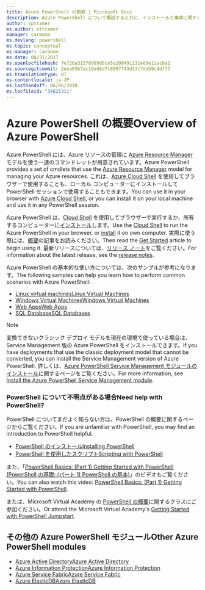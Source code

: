 ```yaml
---
title: Azure PowerShell の概要 | Microsoft Docs
description: Azure PowerShell について概説すると共に、インストールと構成に関するページへのリンクを紹介します。
author: sptramer
ms.author: sttramer
manager: carmonm
ms.devlang: powershell
ms.topic: conceptual
ms.manager: carmonm
ms.date: 08/31/2017
ms.openlocfilehash: 7e728a31578989d8ce5e200491111ed9e11acba1
ms.sourcegitcommit: 2eea03b7ac19ad6d7c8097743d33c7ddb9c4df77
ms.translationtype: HT
ms.contentlocale: ja-JP
ms.lasthandoff: 06/06/2018
ms.locfileid: "34821311"
---
```

# <a name="overview-of-azure-powershell"></a><span data-ttu-id="ba40f-103">Azure PowerShell の概要</span><span class="sxs-lookup"><span data-stu-id="ba40f-103">Overview of Azure PowerShell</span></span>

<span data-ttu-id="ba40f-104">Azure PowerShell には、Azure リソースの管理に [Azure Resource Manager](/azure/azure-resource-manager/resource-group-overview) モデルを使う一連のコマンドレットが用意されています。</span><span class="sxs-lookup"><span data-stu-id="ba40f-104">Azure PowerShell provides a set of cmdlets that use the [Azure Resource Manager](/azure/azure-resource-manager/resource-group-overview) model for managing your Azure resources.</span></span> <span data-ttu-id="ba40f-105">これは、[Azure Cloud Shell](/azure/cloud-shell/overview) を使用してブラウザーで使用することも、ローカル コンピューターにインストールして PowerShell セッションで使用することもできます。</span><span class="sxs-lookup"><span data-stu-id="ba40f-105">You can use it in your browser with [Azure Cloud Shell](/azure/cloud-shell/overview), or you can install it on your local machine and use it in any PowerShell session.</span></span>

<span data-ttu-id="ba40f-106">Azure PowerShell は、[Cloud Shell](/azure/cloud-shell/overview) を使用してブラウザーで実行するか、所有するコンピューターに[インストール](install-azurerm-ps.md)します。</span><span class="sxs-lookup"><span data-stu-id="ba40f-106">Use the [Cloud Shell](/azure/cloud-shell/overview) to run the Azure PowerShell in your browser, or [install](install-azurerm-ps.md) it on own computer.</span></span> <span data-ttu-id="ba40f-107">実際に使う際には、[概要](get-started-azureps.md)の記事をお読みください。</span><span class="sxs-lookup"><span data-stu-id="ba40f-107">Then read the [Get Started](get-started-azureps.md) article to begin using it.</span></span> <span data-ttu-id="ba40f-108">最新リリースについては、[リリース ノート](release-notes-azureps.md)をご覧ください。</span><span class="sxs-lookup"><span data-stu-id="ba40f-108">For information about the latest release, see the [release notes](release-notes-azureps.md).</span></span>

<span data-ttu-id="ba40f-109">Azure PowerShell の基本的な使い方については、次のサンプルが参考になります。</span><span class="sxs-lookup"><span data-stu-id="ba40f-109">The following samples can help you learn how to perform common scenarios with Azure PowerShell:</span></span>

* [<span data-ttu-id="ba40f-110">Linux virtual machines</span><span class="sxs-lookup"><span data-stu-id="ba40f-110">Linux Virtual Machines</span></span>](/azure/virtual-machines/virtual-machines-linux-powershell-samples?toc=/powershell/azure/toc.json)
* [<span data-ttu-id="ba40f-111">Windows Virtual Machines</span><span class="sxs-lookup"><span data-stu-id="ba40f-111">Windows Virtual Machines</span></span>](/azure/virtual-machines/virtual-machines-windows-powershell-samples?toc=/powershell/azure/toc.json)
* [<span data-ttu-id="ba40f-112">Web Apps</span><span class="sxs-lookup"><span data-stu-id="ba40f-112">Web Apps</span></span>](/azure/app-service-web/app-service-powershell-samples?toc=/powershell/azure/toc.json)
* [<span data-ttu-id="ba40f-113">SQL Database</span><span class="sxs-lookup"><span data-stu-id="ba40f-113">SQL Databases</span></span>](/azure/sql-database/sql-database-powershell-samples?toc=/powershell/azure/toc.json)

> [!NOTE]
> <span data-ttu-id="ba40f-114">変換できないクラシック デプロイ モデルを現在の環境で使っている場合は、Service Management 版の Azure PowerShell をインストールできます。</span><span class="sxs-lookup"><span data-stu-id="ba40f-114">If you have deployments that use the classic deployment model that cannot be converted, you can install the Service Management version of Azure PowerShell.</span></span> <span data-ttu-id="ba40f-115">詳しくは、[Azure PowerShell Service Management モジュールのインストール](/powershell/azure/servicemanagement/install-azure-ps)に関するページをご覧ください。</span><span class="sxs-lookup"><span data-stu-id="ba40f-115">For more information, see [Install the Azure PowerShell Service Management module](/powershell/azure/servicemanagement/install-azure-ps).</span></span>

### <a name="need-help-with-powershell"></a><span data-ttu-id="ba40f-116">PowerShell について不明点がある場合</span><span class="sxs-lookup"><span data-stu-id="ba40f-116">Need help with PowerShell?</span></span>

<span data-ttu-id="ba40f-117">PowerShell についてまだよく知らない方は、PowerShell の概要に関するページからご覧ください。</span><span class="sxs-lookup"><span data-stu-id="ba40f-117">If you are unfamiliar with PowerShell, you may find an introduction to PowerShell helpful.</span></span>

* [<span data-ttu-id="ba40f-118">PowerShell のインストール</span><span class="sxs-lookup"><span data-stu-id="ba40f-118">Installing PowerShell</span></span>](/powershell/scripting/installing-windows-powershell)
* [<span data-ttu-id="ba40f-119">PowerShell を使用したスクリプト</span><span class="sxs-lookup"><span data-stu-id="ba40f-119">Scripting with PowerShell</span></span>](/powershell/scripting/scripting-with-windows-powershell)

<span data-ttu-id="ba40f-120">また、「[PowerShell Basics: (Part 1) Getting Started with PowerShell (PowerShell の基礎: (パート 1) PowerShell の基本)](https://channel9.msdn.com/Blogs/Taste-of-Premier/PowerShellBasicsPart1)」のビデオもご覧ください。</span><span class="sxs-lookup"><span data-stu-id="ba40f-120">You can also watch this video: [PowerShell Basics: (Part 1) Getting Started with PowerShell](https://channel9.msdn.com/Blogs/Taste-of-Premier/PowerShellBasicsPart1).</span></span>

<span data-ttu-id="ba40f-121">または、Microsoft Virtual Academy の [PowerShell の概要](https://mva.microsoft.com/liveevents/powershell-jumpstart)に関するクラスにご参加ください。</span><span class="sxs-lookup"><span data-stu-id="ba40f-121">Or attend the Microsoft Virtual Academy's [Getting Started with PowerShell Jumpstart](https://mva.microsoft.com/liveevents/powershell-jumpstart).</span></span>

## <a name="other-azure-powershell-modules"></a><span data-ttu-id="ba40f-122">その他の Azure PowerShell モジュール</span><span class="sxs-lookup"><span data-stu-id="ba40f-122">Other Azure PowerShell modules</span></span>

* [<span data-ttu-id="ba40f-123">Azure Active Directory</span><span class="sxs-lookup"><span data-stu-id="ba40f-123">Azure Active Directory</span></span>](/powershell/azure/active-directory/)
* [<span data-ttu-id="ba40f-124">Azure Information Protection</span><span class="sxs-lookup"><span data-stu-id="ba40f-124">Azure Information Protection</span></span>](/powershell/azure/aip/)
* [<span data-ttu-id="ba40f-125">Azure Service Fabric</span><span class="sxs-lookup"><span data-stu-id="ba40f-125">Azure Service Fabric</span></span>](/powershell/azure/service-fabric/)
* [<span data-ttu-id="ba40f-126">Azure ElasticDB</span><span class="sxs-lookup"><span data-stu-id="ba40f-126">Azure ElasticDB</span></span>](/powershell/azure/elasticdbjobs/)
